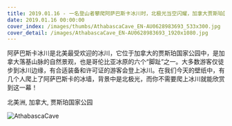 ```yaml
---
title: 2019.01.16 - 一名登山者攀爬阿萨巴斯卡冰川时，北极光当空闪耀，加拿大贾斯珀国家公园 (© Paul Zizka/Aurora Photos)
date: 2019.01.16 00:00:00
cover_index: /images/thumbs/AthabascaCave_EN-AU0628983693_533x300.jpg
cover_detail: /images/AthabascaCave_EN-AU0628983693_1920x1080.jpg
---
```


阿萨巴斯卡冰川是北美最受欢迎的冰川，它位于加拿大的贾斯珀国家公园中，是加拿大落基山脉的自然景观，也是哥伦比亚冰原的六个“脚趾”之一。大多数游客仅徒步到冰川边缘，有合适装备和许可证的游客会登上冰川。在我们今天的壁纸中，有几个人爬上了阿萨巴斯卡的冰墙，背景中是北极光，而你不需要爬上冰川就能欣赏到这一幕！

北美洲, 加拿大, 贾斯珀国家公园

![AthabascaCave](/images/AthabascaCave_EN-AU0628983693_1920x1080.jpg)
